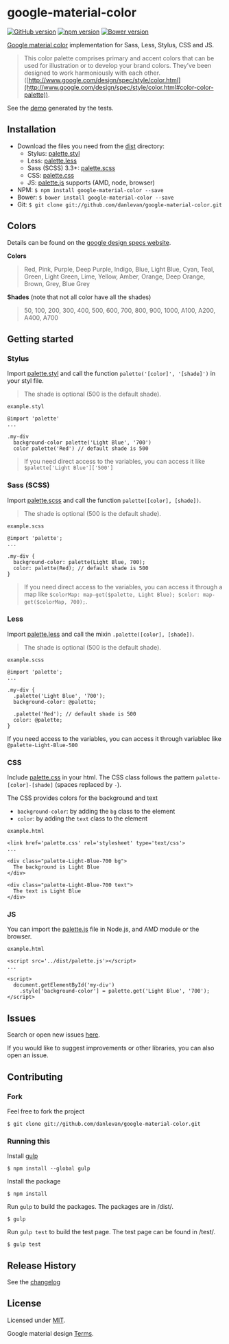 # google-material-color

[![GitHub version](https://badge.fury.io/gh/danlevan%2Fgoogle-material-color.svg)](http://badge.fury.io/gh/danlevan%2Fgoogle-material-color)
[![npm version](https://badge.fury.io/js/google-material-color.svg)](http://badge.fury.io/js/google-material-color) [![Bower version](https://badge.fury.io/bo/google-material-color.svg)](http://badge.fury.io/bo/google-material-color)

[Google material color](http://www.google.com/design/spec/style/color.html#color-color-palette) implementation for Sass, Less, Stylus, CSS and JS.

> This color palette comprises primary and accent colors that can be used for illustration or to develop your brand colors. They’ve been designed to work harmoniously with each other.
([http://www.google.com/design/spec/style/color.html](http://www.google.com/design/spec/style/color.html#color-color-palette)).

See the [demo](http://danlevan.github.io/google-material-color/test/) generated by the tests.

## Installation

* Download the files you need from the [dist](dist) directory:
  * Stylus:  [palette.styl](http://danlevan.github.io/google-material-color/dist/palette.styl)
  * Less:  [palette.less](http://danlevan.github.io/google-material-color/dist/palette.less)
  * Sass (SCSS) 3.3+:  [palette.scss](http://danlevan.github.io/google-material-color/dist/palette.scss)
  * CSS:  [palette.css](http://danlevan.github.io/google-material-color/dist/palette.css)
  * JS:  [palette.js](http://danlevan.github.io/google-material-color/dist/palette.js) supports (AMD, node, browser)
* NPM: `$ npm install google-material-color --save`
* Bower: `$ bower install google-material-color --save`
* Git: `$ git clone git://github.com/danlevan/google-material-color.git`

## Colors

Details can be found on the [google design specs website](http://www.google.com/design/spec/style/color.html#color-color-palette).

**Colors**
> Red, Pink, Purple, Deep Purple, Indigo, Blue, Light Blue, Cyan, Teal, Green, Light Green, Lime, Yellow, Amber, Orange, Deep Orange, Brown, Grey, Blue Grey

**Shades** (note that not all color have all the shades)
> 50, 100, 200, 300, 400, 500, 600, 700, 800, 900, 1000, A100, A200, A400, A700


## Getting started

### Stylus

Import [palette.styl](http://danlevan.github.io/google-material-color/dist/palette.styl) and call the function `palette('[color]', '[shade]')` in your styl file.

> The shade is optional (500 is the default shade).

`example.styl`

    @import 'palette'
    ...

    .my-div
      background-color palette('Light Blue', '700')
      color palette('Red') // default shade is 500

> If you need direct access to the variables, you can access it like `$palette['Light Blue']['500']`

### Sass (SCSS)

Import [palette.scss](http://danlevan.github.io/google-material-color/dist/palette.scss) and call the function `palette([color], [shade])`.

> The shade is optional (500 is the default shade).

`example.scss`

    @import 'palette';
    ...

    .my-div {
      background-color: palette(Light Blue, 700);
      color: palette(Red); // default shade is 500
    }

> If you need direct access to the variables, you can access it through a map like `$colorMap: map-get($palette, Light Blue); $color: map-get($colorMap, 700);`.

### Less

Import [palette.less](http://danlevan.github.io/google-material-color/dist/palette.less) and call the mixin `.palette([color], [shade])`.

> The shade is optional (500 is the default shade).

`example.scss`

    @import 'palette';
    ...

    .my-div {
      .palette('Light Blue', '700');
      background-color: @palette;

      .palette('Red'); // default shade is 500
      color: @palette;
    }

If you need access to the variables, you can access it through variablec like `@palette-Light-Blue-500`


### CSS

Include [palette.css](http://danlevan.github.io/google-material-color/dist/palette.css) in your html. The CSS class follows the pattern `palette-[color]-[shade]` (spaces replaced by `-`).

The CSS provides colors for the background and text
* `background-color`: by adding the `bg` class to the element
* `color`: by adding the `text` class to the element

`example.html`

    <link href='palette.css' rel='stylesheet' type='text/css'>
    ...

    <div class="palette-Light-Blue-700 bg">
      The background is Light Blue
    </div>

    <div class="palette-Light-Blue-700 text">
      The text is Light Blue
    </div>

### JS

You can import the [palette.js](http://danlevan.github.io/google-material-color/dist/palette.js) file in Node.js, and AMD module or the browser.

`example.html`

    <script src='../dist/palette.js'></script>
    ...

    <script>
      document.getElementById('my-div')
        .style['background-color'] = palette.get('Light Blue', '700');
    </script>


## Issues

Search or open new issues [here][issues].

If you would like to suggest improvements or other libraries, you can also open an issue.

## Contributing

### Fork

Feel free to fork the project

    $ git clone git://github.com/danlevan/google-material-color.git

### Running this

Install [gulp](http://gulpjs.com/)

    $ npm install --global gulp

Install the package

    $ npm install

Run `gulp` to build the packages. The packages are in /dist/.

    $ gulp

Run `gulp test` to build the test page. The test page can be found in /test/.

    $ gulp test

## Release History
See the [changelog](CHANGELOG.md)

## License

Licensed under [MIT](LICENSE).

Google material design [Terms](http://www.google.com/design/spec/style/color.html).


[issues]: https://github.com/danlevan/google-material-color/issues "GitHub Issues for Less.js"
[download]: https://github.com/less/less.js/zipball/master "Download Less.js"
